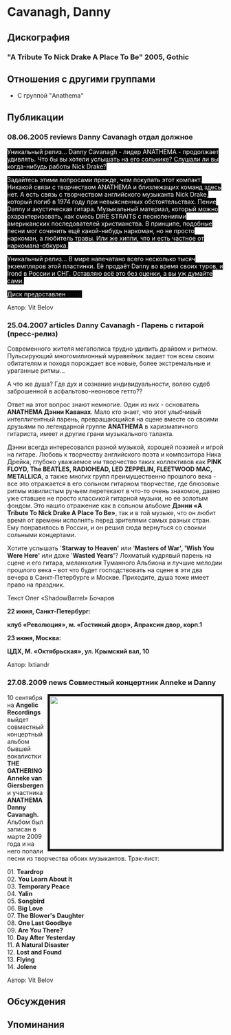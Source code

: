 # Cavanagh, Danny



## Дискография

### "A Tribute To Nick Drake A Place To Be" 2005, Gothic




## Отношения с другими группами

* C группой "Anathema" 

## Публикации

### 08.06.2005 reviews Danny Cavanagh отдал должное

<P><FONT style="BACKGROUND-COLOR: #000000" color=#ffffff>Уникальный релиз... Danny Cavanagh - лидер ANATHEMA - продолжает удивлять. Что бы вы хотели услышать на его сольнике? Слушали ли вы когда-нибудь работы Nick Drake?</FONT></P>
<P><FONT style="BACKGROUND-COLOR: #000000" color=#ffffff>Задайтесь этими вопросами прежде, чем покупать этот компакт. Никакой связи с творчеством ANATHEMA и близлежащих команд здесь нет. А есть связь с творчеством английского музыканта Nick Drake, который погиб в 1974 году при невыясненных обстоятельствах. Пение Danny и акустическая гитара. Музыкальный материал, который можно охарактеризовать, как смесь DIRE STRAITS с песнопениями американских последователей христианства. В принципе, подобные песни мог сочинить ещё какой-нибудь наркоман, но не просто наркоман, а любитель травы. Или же хиппи, что и есть частное от наркомана-обкурка.</FONT></P>
<P><FONT style="BACKGROUND-COLOR: #000000" color=#ffffff>Уникальный релиз... В мире напечатано всего несколько тысяч экземпляров этой пластинки. Её продаёт Danny во время своих туров, и Irond в России и СНГ. Оставляю всё это без оценки, а вы уж думайте сами.</FONT></P>
<P><FONT style="BACKGROUND-COLOR: #000000" color=#ffffff>Диск предоставлен <A href="http://www.irond.ru/">Irond</A></FONT></P>
Автор: Vit Belov

### 25.04.2007 articles Danny Cavanagh - Парень с гитарой (пресс-релиз)

<P>Современного жителя мегаполиса трудно удивить драйвом и ритмом. Пульсирующий многомилионный муравейник задает тон всем своим обитателям и походя порождает все новые, более экстремальные и ураганные ритмы...</P>
<P>А что же душа? Где дух и сознание индивидуальности, волею судеб заброшенной в асфальтово-неоновое гетто??</P>
<P>Ответ на этот вопрос знают немногие. Один из них - основатель <B>ANATHEMA Дэнни Каванах</B>. Мало кто знает, что этот улыбчивый интеллигентный парень, превращающийся на сцене вместе со своими друзьями по легендарной группе <B>ANATHEMA</B> в харизматичного гитариста, имеет и другие грани музыкального таланта.</P>
<P>Дэнни всегда интересовался разной музыкой, хорошей поэзией и игрой на гитаре. Любовь к творчеству английского поэта и композитора Ника Дрейка, глубоко уважаемое им творчество таких коллективов как <B>PINK FLOYD, The BEATLES, RADIOHEAD, LED ZEPPELIN, FLEETWOOD MAC, METALLICA</B>, а также многих групп преимущественно прошлого века - все это отражается в его сольном гитарном творчестве, где блюзовые ритмы извилистым ручьем перетекают в что-то очень знакомое, давно уже ставшее не просто классикой гитарной музыки, но ее золотым фондом. Это нашло отражение как в сольном альбоме <B>Дэнни «A Tribute To Nick Drake A Place To Be»</B>, так и в той музыке, что он любит время от времени исполнять перед зрителями самых разных стран. Ему понравилось в России, и он решил сюда вернуться со своими сольными концертами.</P>
<P>Хотите услышать '<B>Starway to Heaven'</B> или '<B>Masters of War', 'Wish You Were Here'</B> или даже '<B>Wasted Years'</B>? Лохматый кудрявый парень на сцене и его гитара, меланхолия Туманного Альбиона и лучшие мелодии прошлого века – вот что будет господствовать на сцене в эти два вечера в Санкт-Петербурге и Москве. Приходите, душа тоже имеет право на праздник.</P>
<P>Текст Олег «ShadowBarrel» Бочаров</P>
<P><B>22 июня, Санкт-Петербург:</B></P>
<P><B>клуб «Революция», м. «Гостиный двор», Апраксин двор, корп.1</B></P>
<P><B>23 июня, Москва:</B></P>
<P><B>ЦДХ, М. «Октябрьская», ул. Крымский вал, 10</B></P>
Автор: Ixtiandr

### 27.08.2009 news Совместный концертник Anneke и Danny

<P><IMG height=356 alt="" hspace=0 src="/images/news_rus/2009.08/14937.jpg" width=400 align=right border=5>10 сентября на <STRONG>Angelic Recordings</STRONG> выйдет совместный концертный альбом бывшей вокалистки <STRONG>THE GATHERING</STRONG> <STRONG>Anneke van Giersbergen</STRONG>&nbsp;и участника <STRONG>ANATHEMA</STRONG> <STRONG>Danny Cavanagh. </STRONG>Альбом был записан в марте 2009 года и на него попали песни из творчества обоих музыкантов. Трэк-лист:</P>
<P>01. <B>Teardrop</B><BR>02. <B>You Learn About It</B><BR>03. <B>Temporary Peace</B><BR>04. <B>Yalin</B><BR>05. <B>Songbird</B><BR>06. <B>Big Love</B><BR>07. <B>The Blower's Daughter</B><BR>08. <B>One Last Goodbye</B><BR>09. <B>Are You There?</B><BR>10. <B>Day After Yesterday</B><BR>11. <B>A Natural Disaster</B><BR>12. <B>Lost and Found</B><BR>13. <B>Flying</B><BR>14. <B>Jolene</B></P>
Автор: Vit Belov


## Обсуждения


## Упоминания

